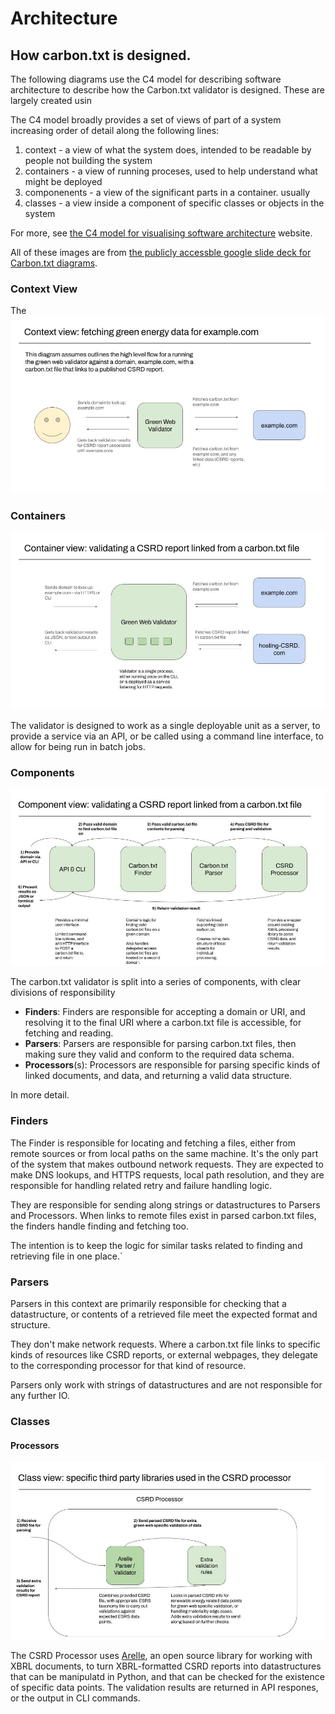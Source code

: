 # Architecture

## How carbon.txt is designed.

The following diagrams use the C4 model for describing software architecture to describe how the Carbon.txt validator is designed. These are largely created usin

The C4 model broadly provides a set of views of part of a system increasing order of detail along the following lines:

1. context - a view of what the system does, intended to be readable by people not building the system
1. containers - a view of running proceses, used to help understand what might be deployed
1. componenents - a view of the significant parts in a container. usually
1. classes - a view inside a component of specific classes or objects in the system

For more, see [the C4 model for visualising software architecture](https://c4model.com/) website.

All of these images are from [the publicly accessble google slide deck for Carbon.txt diagrams](https://docs.google.com/presentation/d/1ry6IvS7daZHN3bNLKckG0AjQOM1MtF7LSMWdZFY72Rs/edit#slide=id.g30475fbe3bd_0_220).

### Context View

The ![context](img/1-a-context.jpg)

### Containers

![containers](img/1-b-containers.jpg)

The validator is designed to work as a single deployable unit as a server, to provide a service via an API, or be called using a command line interface, to allow for being run in batch jobs.

### Components

![components](img/1-c-components.jpg)

The carbon.txt validator is split into a series of components, with clear
divisions of responsibility

- **Finders**: Finders are responsible for accepting a domain or URI, and
  resolving it to the final URI where a carbon.txt file is accessible, for
  fetching and reading.
- **Parsers**: Parsers are responsible for parsing carbon.txt files, then making
  sure they valid and conform to the required data schema.
- **Processors**(s): Processors are responsible for parsing specific kinds of
  linked documents, and data, and returning a valid data structure.

In more detail.

### Finders

The Finder is responsible for locating and fetching a files, either from remote sources or from local paths on the same machine. It's the only part of the system that makes outbound network requests. They are expected to make DNS lookups, and HTTPS requests, local path resolution, and they are responsible for handling related retry and failure handling logic.

They are responsible for sending along strings or datastructures to Parsers and Processors. When links to remote files exist in parsed carbon.txt files, the finders handle finding and fetching too.

The intention is to keep the logic for similar tasks related to finding and retrieving file in one place.`

### Parsers

Parsers in this context are primarily responsible for checking that a datastructure, or contents of a retrieved file meet the expected format and structure.

They don't make network requests. Where a carbon.txt file links to specific kinds of resources like CSRD reports, or external webpages, they delegate to the corresponding processor for that kind of resource.








Parsers only work with strings of datastructures and are not responsible for any further IO.






### Classes

#### Processors

![classes](img/1-d-classes.jpg)

The CSRD Processor uses [Arelle](https://arelle.readthedocs.io/), an open source library for working with XBRL documents, to turn XBRL-formatted CSRD reports into datastructures that can be manipulatd in Python, and that can be checked for the existence of specific data points. The validation results are returned in API respones, or the output in CLI commands.
